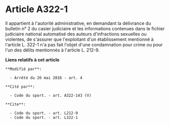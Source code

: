 # Article A322-1

Il appartient à l'autorité administrative, en demandant la délivrance du bulletin n° 2 du casier judiciaire et les
informations contenues dans le fichier judiciaire national automatisé des auteurs d'infractions sexuelles ou violentes, de
s'assurer que l'exploitant d'un établissement mentionné à l'article L. 322-1 n'a pas fait l'objet d'une condamnation pour
crime ou pour l'un des délits mentionnés à l'article L. 212-9.

**Liens relatifs à cet article**

	**Modifié par**:

	  - Arrêté du 26 mai 2016 - art. 4

	**Cité par**:

	  - Code du sport. - art. A322-143 (V)

	**Cite**:

	  - Code du sport. - art. L212-9
	  - Code du sport. - art. L322-1

